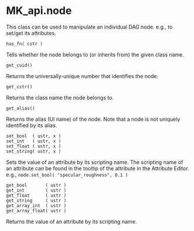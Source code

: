 # MK_api.node

This class can be used to manipulate an individual DAG node.
e.g., to set/get its attributes.
```
has_fn( cstr )
```
Tells whether the node belongs to (or inherits from) the given
class name.
```
get_cuid()
```
Returns the universally-unique number that identifies the node.
```
get_cstr()
```
Returns the class name the node belongs to.
```
get_alias()
```
Returns the alias (UI name) of the node.
Note that a node is not uniquely identified by its alias.
```
set_bool  ( ustr, x )
set_int   ( ustr, x )
set_float ( ustr, x )
set_string( ustr, x )
```
Sets the value of an attribute by its scripting name.
The scripting name of an attribute can be found in the tooltip of
the attribute in the Attribute Editor.
e.g., `node.set_bool( "specular_roughness", 0.1 )`
```
get_bool       ( ustr )
get_int        ( ustr )
get_float      ( ustr )
get_string     ( ustr )
get_array_int  ( ustr )
get_array_float( ustr )
```
Returns the value of an attribute by its scripting name.
